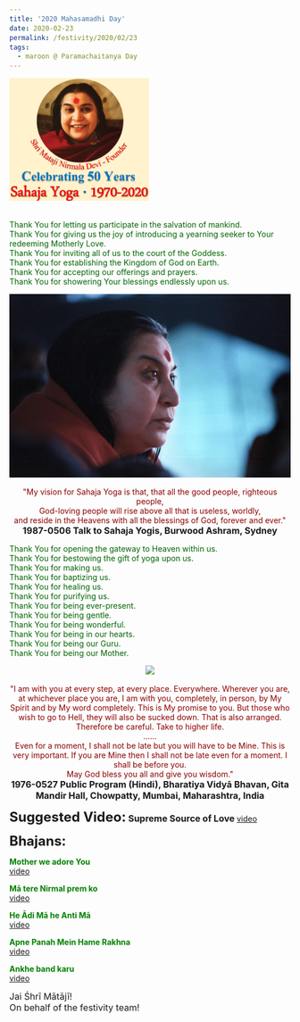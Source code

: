 ```yaml
---
title: '2020 Mahasamadhi Day'
date: 2020-02-23
permalink: /festivity/2020/02/23
tags:
  - maroon @ Paramachaitanya Day
---
```


<div style="text-align: left"><img src="/images/image00.png" width="250" /></div><br>

<p>
<font color="DarkGreen">Thank You for letting us participate in the salvation of mankind.<br>
Thank You for giving us the joy of introducing a yearning seeker to Your redeeming Motherly Love.<br>
Thank You for inviting all of us to the court of the Goddess.<br>
Thank You for establishing the Kingdom of God on Earth.<br>
Thank You for accepting our offerings and prayers.<br>
Thank You for showering Your blessings endlessly upon us.</font>
</p>

<div style="text-align: center"><img src="/images/image326.png" /></div>

<p style="text-align:center;">
<font color="DarkRed">"My vision for Sahaja Yoga is that, that all the good people, righteous people,<br>
God-loving people will rise above all that is useless, worldly,<br>
and reside in the Heavens with all the blessings of God, forever and ever."</font><br>
<font size="+0"><b>1987-0506 Talk to Sahaja Yogis, Burwood Ashram, Sydney</b></font>
</p>

<p>
<font color="DarkGreen">Thank You for opening the gateway to Heaven within us.<br>
Thank You for bestowing the gift of yoga upon us.<br>
Thank You for making us.<br>
Thank You for baptizing us.<br>
Thank You for healing us.<br>
Thank You for purifying us.<br>
Thank You for being ever-present.<br>
Thank You for being gentle.<br>
Thank You for being wonderful.<br>
Thank You for being in our hearts.<br>
Thank You for being our Guru.<br>
Thank You for being our Mother.</font>
</p>

<div style="text-align: center"><img src="https://pub-1e517d8c73a64c9c82977d676b1fff72.r2.dev/image327.png" /></div>

<p style="text-align:center;">
<font color="DarkRed">"I am with you at every step, at every place. Everywhere. Wherever you are, at whichever place you are, I am with you, completely, in person, by My Spirit and by My word completely. This is My promise to you. But those who wish to go to Hell, they will also be sucked down. That is also arranged. Therefore be careful. Take to higher life.<br>
......<br>
Even for a moment, I shall not be late but you will have to be Mine. This is very important. If you are Mine then I shall not be late even for a moment. I shall be before you.<br>
May God bless you all and give you wisdom."</font><br>
<font size="+0"><b>1976-0527 Public Program (Hindi), Bharatiya Vidyā Bhavan, Gita Mandir Hall, Chowpatty, Mumbai, Maharashtra, India</b></font>
</p>

<font size="+2"><b>Suggested Video:</b></font> 
<font size="+0"><b>Supreme Source of Love</b></font>
<a href="https://vimeo.com/60342739"> video</a><br>

<font size="+2"><b>Bhajans:</b></font>

<p>
<font color="green"><b>Mother we adore You</b></font><br>
<a href="https://www.youtube.com/watch?v=LsWaC7NktHA&list=PLuAVZW42aaCnQ3JW90xymBbcyS-gt6SE1&index=10">video</a>
</p>

<p>
<font color="green"><b>Mā tere Nirmal prem ko</b></font><br>
<a href="https://www.youtube.com/watch?v=YLLoomUwrOQ">video</a>
</p>
 
<p>
<font color="green"><b>He Ādi Mā he Anti Mā</b></font><br>
<a href="https://www.youtube.com/watch?v=7xjFWTP_110">video</a> 
</p>

<p>
<font color="green"><b>Apne Panah Mein Hame Rakhna</b></font><br>
<a href="https://www.youtube.com/watch?v=1zzMwHijwI0">video</a> 
</p>

<p>
<font color="green"><b>Ankhe band karu</b></font><br>
<a href="https://www.youtube.com/watch?v=HluLtgi5ZfA">video</a> 
</p>

<p>
<font size="+0">Jai Śhrī Mātājī!<br>
On behalf of the festivity team!</font>
</p>